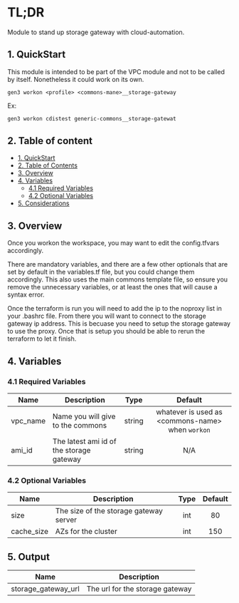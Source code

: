 # TL;DR

Module to stand up storage gateway with cloud-automation.


## 1. QuickStart

This module is intended to be part of the VPC module and not to be called by itself. Nonetheless it could work on its own.

```
gen3 workon <profile> <commons-mane>__storage-gateway
```

Ex:

```bash
gen3 workon cdistest generic-commons__storage-gatewat
```


## 2. Table of content

- [1. QuickStart](#1-quickstart)
- [2. Table of Contents](#2-table-of-contents)
- [3. Overview](#3-overview)
- [4. Variables](#4-variables)
  - [4.1 Required Variables](#41-required-variables)
  - [4.2 Optional Variables](#42-optional-variables)
- [5. Considerations](#5-considerations)


## 3. Overview

Once you workon the workspace, you may want to edit the config.tfvars accordingly.

There are mandatory variables, and there are a few other optionals that are set by default in the variables.tf file, but you could change them accordingly. This also uses the main commons template file, so ensure you remove the unnecessary variables, or at least the ones that will cause a syntax error.

Once the terraform is run you will need to add the ip to the noproxy list in your .bashrc file. From there you will want to connect to the storage gateway ip address. This is becuase you need to setup the storage gateway to use the proxy. Once that is setup you should be able to rerun the terraform to let it finish.



## 4. Variables

### 4.1 Required Variables

| Name | Description | Type | Default |
|------|-------------|:----:|:-----:|
| vpc_name | Name you will give to the commons | string | whatever is used as \<commons-name\> when `workon` |
| ami_id | The latest ami id of the storage gateway  | string | N/A |


### 4.2 Optional Variables 

| Name | Description | Type | Default |
|------|-------------|:----:|:-----:|
| size | The size of the storage gateway server | int | 80 |
| cache_size | AZs for the cluster | int | 150 |



## 5. Output

| Name | Description |
|------|-------------|
| storage_gateway_url | The url for the storage gateway |

